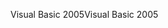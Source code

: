 <span data-ttu-id="20984-101">Visual Basic 2005</span><span class="sxs-lookup"><span data-stu-id="20984-101">Visual Basic 2005</span></span>